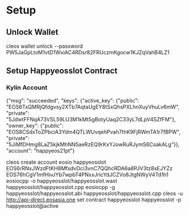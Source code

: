 # Setup

## Unlock Wallet
cleos wallet unlock --password PW5JaGpLtoM1vtD1WxiAC4RDsr82FRUczmKgocw1KJZqVahB4LZ1

## Setup Happyeosslot Contract

### Kylin Account

{"msg": "succeeded", "keys": {"active_key": {"public": "EOS6TxQMRjQfdgvsy2XTb7AqtaUgEY8tSxQhsPXLhnXuyVhuLv6mW", "private": "5JdwtFFNqA73VSL59LU3M1kMt5gBotyUaq2C33yL7dLpV4SZfFM"}, "owner_key": {"public": "EOS8CSdxToZPbciA3Ydm4QTLWUvqehPvah7thK9FjRWmTA1r7fBPW", "private": "5JiMfDHmg8LaZ5kjkMhNN5aeRzEQ9rKxYJowRuRJymS6CsakALg"}}, "account": "happyeos21pt"}


cleos create account eosio happyeosslot EOS6rRNxJWzdFtKH8MfsdvDci3vnC7QQhcRDA6a8PJV3tz8sEJYZz EOS76hCgV1mfHivJYb7wpbT4PNxxJricYdJCZVo8JtgNWyV4Td1h1
eosiocpp -o happyeosslot/happyeosslot.wast happyeosslot/happyeosslot.cpp
eosiocpp -g happyeosslot/happyeosslot.abi happyeosslot/happyeosslot.cpp
cleos -u http://api-direct.eosasia.one set contract happyeosslot happyeosslot -p happyeosslot@active


